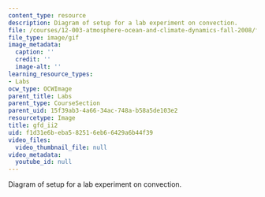 ```yaml
---
content_type: resource
description: Diagram of setup for a lab experiment on convection.
file: /courses/12-003-atmosphere-ocean-and-climate-dynamics-fall-2008/f1d31e6beba582516eb66429a6b44f39_gfd_ii2.gif
file_type: image/gif
image_metadata:
  caption: ''
  credit: ''
  image-alt: ''
learning_resource_types:
- Labs
ocw_type: OCWImage
parent_title: Labs
parent_type: CourseSection
parent_uid: 15f39ab3-4a66-34ac-748a-b58a5de103e2
resourcetype: Image
title: gfd_ii2
uid: f1d31e6b-eba5-8251-6eb6-6429a6b44f39
video_files:
  video_thumbnail_file: null
video_metadata:
  youtube_id: null
---
```

Diagram of setup for a lab experiment on convection.

